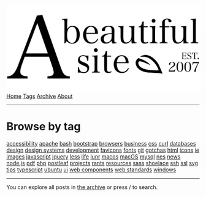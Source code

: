 <a href="../index.html" class="header-link"><img src="../images/logos/wordmark.svg" alt="A Beautiful Site" class="wordmark" /></a> <a href="../index.html" class="nav-item">Home</a> <a href="index.html" class="nav-item nav-item-active">Tags</a> <a href="../posts/index.html" class="nav-item">Archive</a> <a href="../about/index.html" class="nav-item">About</a>

---

# Browse by tag

<a href="accessibility/index.html" class="post-tag post-tag-large">accessibility</a> <a href="apache/index.html" class="post-tag post-tag-large">apache</a> <a href="bash/index.html" class="post-tag post-tag-large">bash</a> <a href="bootstrap/index.html" class="post-tag post-tag-large">bootstrap</a> <a href="browsers/index.html" class="post-tag post-tag-large">browsers</a> <a href="business/index.html" class="post-tag post-tag-large">business</a> <a href="css/index.html" class="post-tag post-tag-large">css</a> <a href="curl/index.html" class="post-tag post-tag-large">curl</a> <a href="databases/index.html" class="post-tag post-tag-large">databases</a> <a href="design/index.html" class="post-tag post-tag-large">design</a> <a href="design%20systems/index.html" class="post-tag post-tag-large">design systems</a> <a href="development/index.html" class="post-tag post-tag-large">development</a> <a href="favicons/index.html" class="post-tag post-tag-large">favicons</a> <a href="fonts/index.html" class="post-tag post-tag-large">fonts</a> <a href="git/index.html" class="post-tag post-tag-large">git</a> <a href="gotchas/index.html" class="post-tag post-tag-large">gotchas</a> <a href="html/index.html" class="post-tag post-tag-large">html</a> <a href="icons/index.html" class="post-tag post-tag-large">icons</a> <a href="ie/index.html" class="post-tag post-tag-large">ie</a> <a href="images/index.html" class="post-tag post-tag-large">images</a> <a href="javascript/index.html" class="post-tag post-tag-large">javascript</a> <a href="jquery/index.html" class="post-tag post-tag-large">jquery</a> <a href="less/index.html" class="post-tag post-tag-large">less</a> <a href="life/index.html" class="post-tag post-tag-large">life</a> <a href="lunr/index.html" class="post-tag post-tag-large">lunr</a> <a href="macos/index.html" class="post-tag post-tag-large">macos</a> <a href="macOS/index-2.html" class="post-tag post-tag-large">macOS</a> <a href="mysql/index.html" class="post-tag post-tag-large">mysql</a> <a href="nes/index.html" class="post-tag post-tag-large">nes</a> <a href="news/index.html" class="post-tag post-tag-large">news</a> <a href="node.js/index.html" class="post-tag post-tag-large">node.js</a> <a href="pdf/index.html" class="post-tag post-tag-large">pdf</a> <a href="php/index.html" class="post-tag post-tag-large">php</a> <a href="postleaf/index.html" class="post-tag post-tag-large">postleaf</a> <a href="projects/index.html" class="post-tag post-tag-large">projects</a> <a href="rants/index.html" class="post-tag post-tag-large">rants</a> <a href="resources/index.html" class="post-tag post-tag-large">resources</a> <a href="sass/index.html" class="post-tag post-tag-large">sass</a> <a href="shoelace/index.html" class="post-tag post-tag-large">shoelace</a> <a href="ssh/index.html" class="post-tag post-tag-large">ssh</a> <a href="ssl/index.html" class="post-tag post-tag-large">ssl</a> <a href="svg/index.html" class="post-tag post-tag-large">svg</a> <a href="tips/index.html" class="post-tag post-tag-large">tips</a> <a href="typescript/index.html" class="post-tag post-tag-large">typescript</a> <a href="ubuntu/index.html" class="post-tag post-tag-large">ubuntu</a> <a href="ui/index.html" class="post-tag post-tag-large">ui</a> <a href="web%20components/index.html" class="post-tag post-tag-large">web components</a> <a href="web%20standards/index.html" class="post-tag post-tag-large">web standards</a> <a href="windows/index.html" class="post-tag post-tag-large">windows</a>

---

You can explore all posts in [the archive](../index-2.html) or press / to search.
